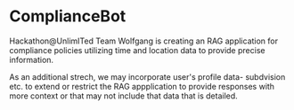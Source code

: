 # ComplianceBot
Hackathon@UnlimITed Team Wolfgang is creating an RAG application for compliance policies utilizing time and location data to provide precise information.

As an additional strech, we may incorporate user's profile data- subdvision etc. to extend or restrict the RAG appplication to provide responses with more context or that may not include that data that is detailed. 
 